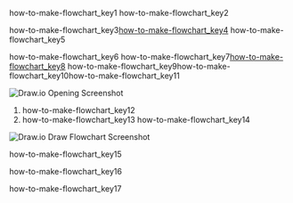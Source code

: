 how-to-make-flowchart_key1
how-to-make-flowchart_key2


how-to-make-flowchart_key3[how-to-make-flowchart_key4](http://draw.io)
how-to-make-flowchart_key5

how-to-make-flowchart_key6
how-to-make-flowchart_key7[how-to-make-flowchart_key8](http://draw.io)
how-to-make-flowchart_key9how-to-make-flowchart_key10how-to-make-flowchart_key11

![Draw.io Opening Screenshot](assets/theory_images/how-to-make-flowchart_drawio-device-option.png)

1. how-to-make-flowchart_key12
2. how-to-make-flowchart_key13
how-to-make-flowchart_key14


![Draw.io Draw Flowchart Screenshot](assets/theory_images/how-to-make-flowchart_drawio-draw-flowchart.png)

how-to-make-flowchart_key15


how-to-make-flowchart_key16


how-to-make-flowchart_key17
